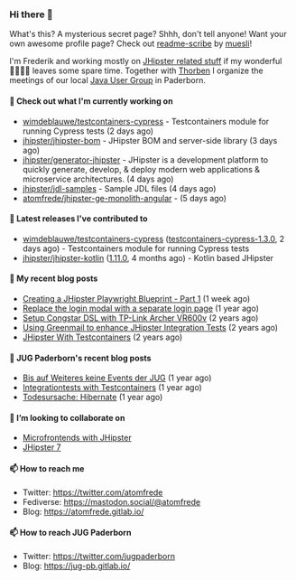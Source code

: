 ### Hi there 👋

What's this? A mysterious secret page? Shhh, don't tell anyone!
Want your own awesome profile page? Check out [readme-scribe](https://github.com/muesli/readme-scribe) by [muesli](https://github.com/muesli)!

I'm Frederik and working mostly on [JHipster related stuff](https://github.com/jhipster/) if my wonderful 👨‍👩‍👧‍👦 leaves some spare time.
Together with [Thorben](https://github.com/thjanssen) I organize the meetings of our local [Java User Group](https://github.com/jugpaderborn) in Paderborn.

#### 👷 Check out what I'm currently working on

- [wimdeblauwe/testcontainers-cypress](https://github.com/wimdeblauwe/testcontainers-cypress) - Testcontainers module for running Cypress tests (2 days ago)
- [jhipster/jhipster-bom](https://github.com/jhipster/jhipster-bom) - JHipster BOM and server-side library (3 days ago)
- [jhipster/generator-jhipster](https://github.com/jhipster/generator-jhipster) - JHipster is a development platform to quickly generate, develop, &amp; deploy modern web applications &amp; microservice architectures. (4 days ago)
- [jhipster/jdl-samples](https://github.com/jhipster/jdl-samples) - Sample JDL files (4 days ago)
- [atomfrede/jhipster-ge-monolith-angular](https://github.com/atomfrede/jhipster-ge-monolith-angular) -  (5 days ago)

#### 🔭 Latest releases I've contributed to

- [wimdeblauwe/testcontainers-cypress](https://github.com/wimdeblauwe/testcontainers-cypress) ([testcontainers-cypress-1.3.0](https://github.com/wimdeblauwe/testcontainers-cypress/releases/tag/testcontainers-cypress-1.3.0), 2 days ago) - Testcontainers module for running Cypress tests
- [jhipster/jhipster-kotlin](https://github.com/jhipster/jhipster-kotlin) ([1.11.0](https://github.com/jhipster/jhipster-kotlin/releases/tag/1.11.0), 4 months ago) - Kotlin based JHipster

#### 📜 My recent blog posts

- [Creating a JHipster Playwright Blueprint - Part 1](https://atomfrede.gitlab.io/2021/03/creating-a-jhipster-playwright-blueprint-part-1/) (1 week ago)
- [Replace the login modal with a separate login page](https://atomfrede.gitlab.io/2019/11/replace-the-login-modal-with-a-separate-login-page/) (1 year ago)
- [Setup Congstar DSL with TP-Link Archer VR600v](https://atomfrede.gitlab.io/2019/08/setup-congstar-dsl-with-tp-link-archer-vr600v/) (2 years ago)
- [Using Greenmail to enhance JHipster Integration Tests](https://atomfrede.gitlab.io/2019/06/using-greenmail-to-enhance-jhipster-integration-tests/) (2 years ago)
- [JHipster With Testcontainers](https://atomfrede.gitlab.io/2019/05/jhipster-with-testcontainers/) (2 years ago)

#### 📜 JUG Paderborn's recent blog posts

- [Bis auf Weiteres keine Events der JUG](https://jug-pb.gitlab.io/blog/2020/covid-19.html) (1 year ago)
- [Integrationtests with Testcontainers](https://jug-pb.gitlab.io/blog/2020/integrationtests-with-testcontainers.html) (1 year ago)
- [Todesursache: Hibernate](https://jug-pb.gitlab.io/blog/2020/todesursache-hibernate.html) (1 year ago)

#### 👯 I’m looking to collaborate on

- [Microfrontends with JHipster](https://github.com/jhipster/generator-jhipster/issues/10189)
- [JHipster 7](https://github.com/jhipster/generator-jhipster/issues/10958)

#### 📫 How to reach me

- Twitter: https://twitter.com/atomfrede
- Fediverse: https://mastodon.social/@atomfrede
- Blog: https://atomfrede.gitlab.io/

#### 📫 How to reach JUG Paderborn

- Twitter: https://twitter.com/jugpaderborn
- Blog: https://jug-pb.gitlab.io/
